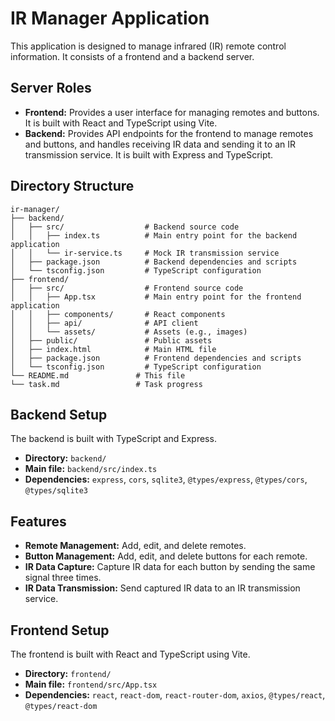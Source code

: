 # IR Manager Application

This application is designed to manage infrared (IR) remote control information. It consists of a frontend and a backend server.

## Server Roles

-   **Frontend:** Provides a user interface for managing remotes and buttons. It is built with React and TypeScript using Vite.
-   **Backend:** Provides API endpoints for the frontend to manage remotes and buttons, and handles receiving IR data and sending it to an IR transmission service. It is built with Express and TypeScript.

## Directory Structure

```
ir-manager/
├── backend/
│   ├── src/                  # Backend source code
│   │   ├── index.ts          # Main entry point for the backend application
│   │   └── ir-service.ts     # Mock IR transmission service
│   ├── package.json          # Backend dependencies and scripts
│   └── tsconfig.json         # TypeScript configuration
├── frontend/
│   ├── src/                  # Frontend source code
│   │   ├── App.tsx           # Main entry point for the frontend application
│   │   ├── components/       # React components
│   │   ├── api/              # API client
│   │   └── assets/           # Assets (e.g., images)
│   ├── public/               # Public assets
│   ├── index.html            # Main HTML file
│   ├── package.json          # Frontend dependencies and scripts
│   └── tsconfig.json         # TypeScript configuration
└── README.md               # This file
└── task.md                 # Task progress
```

## Backend Setup

The backend is built with TypeScript and Express.

-   **Directory:** `backend/`
-   **Main file:** `backend/src/index.ts`
-   **Dependencies:** `express`, `cors`, `sqlite3`, `@types/express`, `@types/cors`, `@types/sqlite3`

## Features

-   **Remote Management:** Add, edit, and delete remotes.
-   **Button Management:** Add, edit, and delete buttons for each remote.
-   **IR Data Capture:** Capture IR data for each button by sending the same signal three times.
-   **IR Data Transmission:** Send captured IR data to an IR transmission service.

## Frontend Setup

The frontend is built with React and TypeScript using Vite.

-   **Directory:** `frontend/`
-   **Main file:** `frontend/src/App.tsx`
-   **Dependencies:** `react`, `react-dom`, `react-router-dom`, `axios`, `@types/react`, `@types/react-dom`
